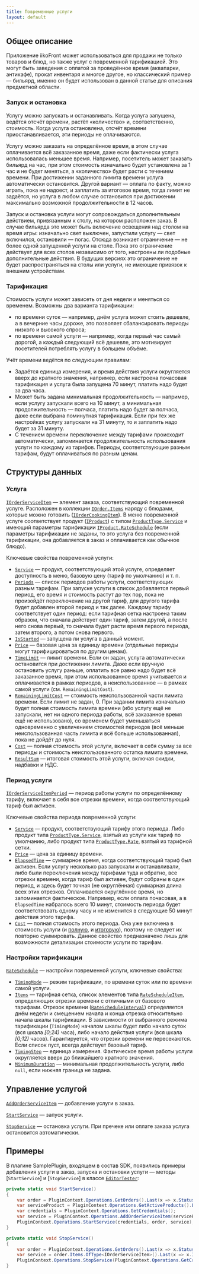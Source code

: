```yaml
---
title: Повременные услуги
layout: default
---
```

## Общее описание 

Приложение iikoFront может использоваться для продажи не только товаров и блюд, но также услуг с повременной тарификацией.
Это могут быть заведения с оплатой за проведённое время (аквапарки, антикафе), прокат инвентаря и многое другое, но классический пример — бильярд, именно он будет использован в данной статье для описания предметной области.

### Запуск и остановка
Услугу можно запускать и останавливать.
Когда услуга запущена, ведётся отсчёт времени, растёт «количество» и, соответственно, стоимость.
Когда услуга остановлена, отсчёт времени приостанавливается, эти периоды не оплачиваются.

Услугу можно заказать на определённое время, в этом случае оплачивается всё заказанное время, даже если фактически услуга использовалась меньшее время.
Например, посетитель может заказать бильярд на час, при этом стоимость изначально будет установлена за 1 час и не будет меняться, а «количество» будет расти с течением времени.
При достижении заданного лимита времени услуга автоматически остановится.
Другой вариант — оплата по факту, можно играть, пока не надоест, и заплатить за итоговое время, тогда лимит не задаётся, но услуга в любом случае остановится при достижении максимально возможной продолжительности в 12 часов.

Запуск и остановка услуги могут сопровождаться дополнительным действием, привязанным к столу, на котором расположен заказ.
В случае бильярда это может быть включение освещения над столом на время игры: изначально свет выключен, запустили услугу — свет включился, остановили — погас.
Отсюда возникает ограничение — не более одной запущенной услуги на столе.
Пока это ограничение действует для всех столов независимо от того, настроены ли подобные дополнительные действия.
В будущих версиях это ограничение не будет распространяться на столы или услуги, не имеющие привязок к внешним устройствам.

### Тарификация
Стоимость услуги может зависеть от дня недели и меняться со временем. Возможны два варианта тарификации:

- по времени суток — например, днём услуга может стоить дешевле, а в вечерние часы дороже, это позволяет сбалансировать периоды низкого и высокого спроса;
- по времени самой услуги — например, когда первый час самый дорогой, а каждый следующий всё дешевле, это мотивирует посетителей потреблять услугу в большем объёме.

Учёт времени ведётся по следующим правилам:

- Задаётся единица измерения, и время действия услуги округляется вверх до кратного значения, например, если настроена почасовая тарификация и услуга была запущена 70 минут, платить надо будет за два часа.
- Может быть задана минимальная продолжительность — например, если услугу запускали всего на 10 минут, а минимальная продолжительность — полчаса, платить надо будет за полчаса, даже если выбрана поминутная тарификация. Если при тех же настройках услугу запускали на 31 минуту, то и заплатить надо будет за 31 минуту. 
- С течением времени переключение между тарифами происходит автоматически, запоминается продолжительность использования услуги по каждому из тарифов. Периоды, соответствующие разным тарифам, будут оплачиваться по разным ценам.  

## Структуры данных ##

### Услуга
[`IOrderServiceItem`](https://iiko.github.io/front.api.sdk/v6/html/T_Resto_Front_Api_V6_Data_Orders_IOrderServiceItem.htm) — элемент заказа, соответствующий повременной услуге. Расположен в коллекции [`IOrder.Items`](https://iiko.github.io/front.api.sdk/v6/html/P_Resto_Front_Api_V6_Data_Orders_IOrder_Items.htm) наряду с блюдами, которые можно готовить ([`IOrderCookingItem`](https://iiko.github.io/front.api.sdk/v6/html/T_Resto_Front_Api_V6_Data_Orders_IOrderCookingItem.htm)).
В меню повременной услуге соответствует продукт ([`IProduct`](https://iiko.github.io/front.api.sdk/v6/html/T_Resto_Front_Api_V6_Data_Assortment_IProduct.htm)) с типом [`ProductType.Service`](https://iiko.github.io/front.api.sdk/v6/html/T_Resto_Front_Api_V6_Data_Assortment_ProductType.htm) и имеющий параметры тарификации [`IProduct.RateSchedule`](https://iiko.github.io/front.api.sdk/v6/html/P_Resto_Front_Api_V6_Data_Assortment_IProduct_RateSchedule.htm) (если параметры тарификации не заданы, то это услуга без повременной тарификации, она добавляется в заказ и оплачивается как обычное блюдо).

Ключевые свойства повременной услуги:

- [`Service`](https://iiko.github.io/front.api.sdk/v6/html/P_Resto_Front_Api_V6_Data_Orders_IOrderServiceItem_Service.htm) — продукт, соответствующий этой услуге, определяет доступность в меню, базовую цену (тариф по умолчанию) и т. п.
- [`Periods`](https://iiko.github.io/front.api.sdk/v6/html/P_Resto_Front_Api_V6_Data_Orders_IOrderServiceItem_Periods.htm) — список периодов работы услуги, соответствующих разным тарифам.
При запуске услуги в список добавляется первый период, его время и стоимость растут до тех пор, пока не произойдёт переключение на другой тариф, для другого тарифа будет добавлен второй период и так далее.
Каждому тарифу соответствует один период: если тарифная сетка настроена таким образом, что сначала действует один тариф, затем другой, а после него снова первый, то сначала будет расти время первого периода, затем второго, а потом снова первого.
- [`IsStarted`](https://iiko.github.io/front.api.sdk/v6/html/P_Resto_Front_Api_V6_Data_Orders_IOrderServiceItem_IsStarted.htm) — запущена ли услуга в данный момент. 
- [`Price`](https://iiko.github.io/front.api.sdk/v6/html/P_Resto_Front_Api_V6_Data_Orders_IOrderServiceItem_Price.htm) — базовая цена за единицу времени (отдельные периоды могут тарифицироваться по другим ценам).
- [`TimeLimit`](https://iiko.github.io/front.api.sdk/v6/html/P_Resto_Front_Api_V6_Data_Orders_IOrderServiceItem_TimeLimit.htm) — лимит времени.
Если он задан, услуга автоматически остановится при достижении лимита. Даже если вручную остановить услугу раньше, оплатить все равно надо будет всё заказанное время, при этом использованное время учитывается и оплачивается в рамках периодов, а неиспользованное — в рамках самой услуги (см. `RemainingLimitCost`). 
- [`RemainingLimitCost`](https://iiko.github.io/front.api.sdk/v6/html/P_Resto_Front_Api_V6_Data_Orders_IOrderServiceItem_RemainingLimitCost.htm) — стоимость неиспользованной части лимита времени. Если лимит не задан, 0. При задании лимита изначально будет полная стоимость лимита времени (ибо услугу ещё не запускали, нет ни одного периода работы, всё заказанное время ещё не использовано), со временем будет уменьшаться одновременно с увеличением стоимостей периодов (всё меньше неиспользованная часть лимита и всё больше использованная), пока не дойдёт до нуля.
- [`Cost`](https://iiko.github.io/front.api.sdk/v6/html/P_Resto_Front_Api_V6_Data_Orders_IOrderServiceItem_Cost.htm) — полная стоимость этой услуги, включает в себя сумму за все периоды и стоимость неиспользованного остатка лимита времени.
- [`ResultSum`](https://iiko.github.io/front.api.sdk/v6/html/P_Resto_Front_Api_V6_Data_Orders_IOrderServiceItem_ResultSum.htm) — итоговая стоимость этой услуги, включая скидки, надбавки и НДС.

### Период услуги
[`IOrderServiceItemPeriod`](https://iiko.github.io/front.api.sdk/v6/html/T_Resto_Front_Api_V6_Data_Orders_IOrderServiceItemPeriod.htm) — период работы услуги по определённому тарифу, включает в себя все отрезки времени, когда соответствующий тариф был активен.

Ключевые свойства периода повременной услуги:

- [`Service`](https://iiko.github.io/front.api.sdk/v6/html/P_Resto_Front_Api_V6_Data_Orders_IOrderServiceItemPeriod_Service.htm) — продукт, соответствующий тарифу этого периода. Либо продукт типа  [`ProductType.Service`](https://iiko.github.io/front.api.sdk/v6/html/T_Resto_Front_Api_V6_Data_Assortment_ProductType.htm), взятый из услуги как тариф по умолчанию, либо продукт типа  [`ProductType.Rate`](https://iiko.github.io/front.api.sdk/v6/html/T_Resto_Front_Api_V6_Data_Assortment_ProductType.htm), взятый из тарифной сетки.
- [`Price`](https://iiko.github.io/front.api.sdk/v6/html/P_Resto_Front_Api_V6_Data_Orders_IOrderServiceItemPeriod_Price.htm) — цена за единицу времени.
- [`ElapsedTime`](https://iiko.github.io/front.api.sdk/v6/html/P_Resto_Front_Api_V6_Data_Orders_IOrderServiceItemPeriod_ElapsedTime.htm) — суммарное время, когда соответствующий тариф был активен.
Если услугу несколько раз запускали и останавливали, либо были переключения между тарифами туда и обратно, все отрезки времени, когда тариф был активен, будут собраны в один период, и здесь будет точная (не округлённая) суммарная длина всех этих отрезков.
Оплачивается округлённое время, но запоминается фактическое. Например, если оплата почасовая, а в `ElapsedTime` набралось всего 10 минут, стоимость периода будет соответствовать одному часу и не изменится в следующие 50 минут действия этого тарифа.
- [`Cost`](https://iiko.github.io/front.api.sdk/v6/html/P_Resto_Front_Api_V6_Data_Orders_IOrderServiceItemPeriod_Cost.htm) — полная стоимость этого периода.
Она уже включена в стоимость услуги (и [полную](https://iiko.github.io/front.api.sdk/v6/html/P_Resto_Front_Api_V6_Data_Orders_IOrderServiceItem_Cost.htm), и [итоговую](https://iiko.github.io/front.api.sdk/v6/html/P_Resto_Front_Api_V6_Data_Orders_IOrderServiceItem_ResultSum.htm)), поэтому не следует их повторно суммировать.
Данное свойство предназначено лишь для возможности детализации стоимости услуги по тарифам.

### Настройки тарификации
[`RateSchedule`](https://iiko.github.io/front.api.sdk/v6/html/T_Resto_Front_Api_V6_Data_Orders_RateSchedule.htm) — настройки повременной услуги, ключевые свойства:

- [`TimingMode`](https://iiko.github.io/front.api.sdk/v6/html/P_Resto_Front_Api_V6_Data_Orders_RateSchedule_TimingMode.htm) — режим тарификации, по времени суток или по времени самой услуги.
- [`Items`](https://iiko.github.io/front.api.sdk/v6/html/P_Resto_Front_Api_V6_Data_Orders_RateSchedule_Items.htm) — тарифная сетка, список элементов типа [`RateScheduleItem`](https://iiko.github.io/front.api.sdk/v6/html/T_Resto_Front_Api_V6_Data_Orders_RateScheduleItem.htm), определяющих отрезки времени с отличными от базового тарифами. Отрезок времени ([`RateScheduleInterval`](https://iiko.github.io/front.api.sdk/v6/html/T_Resto_Front_Api_V6_Data_Orders_RateScheduleInterval.htm)) определяется днём недели и смещением начала и конца отрезка относительно начала шкалы тарификации. В зависимости от выбранного режима тарификации (`TimingMode`) началом шкалы будет либо начало суток (вся шкала *[0;24)* часа), либо начало действия услуги (вся шкала *[0;12)* часов).
Гарантируется, что отрезки времени не пересекаются.
Если список пуст, всегда действует базовый тариф.
- [`TimingStep`](https://iiko.github.io/front.api.sdk/v6/html/P_Resto_Front_Api_V6_Data_Orders_RateSchedule_TimingStep.htm) — единица измерения. Фактическое время работы услуги округляется вверх до ближайшего кратного значения.
- [`MinimumDuration`](https://iiko.github.io/front.api.sdk/v6/html/P_Resto_Front_Api_V6_Data_Orders_RateSchedule_MinimumDuration.htm) — минимальная продолжительность услуги, либо `null`, если нижняя граница не задана.

## Управление услугой
[`AddOrderServiceItem`](https://iiko.github.io/front.api.sdk/v6/html/M_Resto_Front_Api_V6_Editors_IEditSession_AddOrderServiceItem.htm) — добавление услуги в заказ.

[`StartService`](https://iiko.github.io/front.api.sdk/v6/html/M_Resto_Front_Api_V6_IOperationService_StartService.htm) — запуск услуги.

[`StopService`](https://iiko.github.io/front.api.sdk/v6/html/M_Resto_Front_Api_V6_IOperationService_StopService.htm) — остановка услуги. При пречеке или оплате заказа услуга остановится автоматически.

## Примеры
В плагине SamplePlugin, входящем в состав SDK, появились примеры добавления услуги в заказ, запуска и остановки услуги — методы [`StartService`] и [`StopService`] в классе [`EditorTester`](https://github.com/iiko/front.api.sdk/blob/master/sample/Resto.Front.Api.SamplePlugin/EditorTester.cs):

```cs
private static void StartService()
{
    var order = PluginContext.Operations.GetOrders().Last(x => x.Status == OrderStatus.New);
    var serviceProduct = PluginContext.Operations.GetActiveProducts().Last(x => x.Type == ProductType.Service && x.RateSchedule != null);
    var credentials = PluginContext.Operations.GetCredentials();
    var service = PluginContext.Operations.AddOrderServiceItem(serviceProduct, order, order.Guests.Last(), credentials, TimeSpan.FromHours(2));
    PluginContext.Operations.StartService(credentials, order, service);
}

private static void StopService()
{
    var order = PluginContext.Operations.GetOrders().Last(x => x.Status == OrderStatus.New);
    var service = order.Items.OfType<IOrderServiceItem>().Last(x => x.IsStarted);
    PluginContext.Operations.StopService(PluginContext.Operations.GetCredentials(), order, service);
}
```
